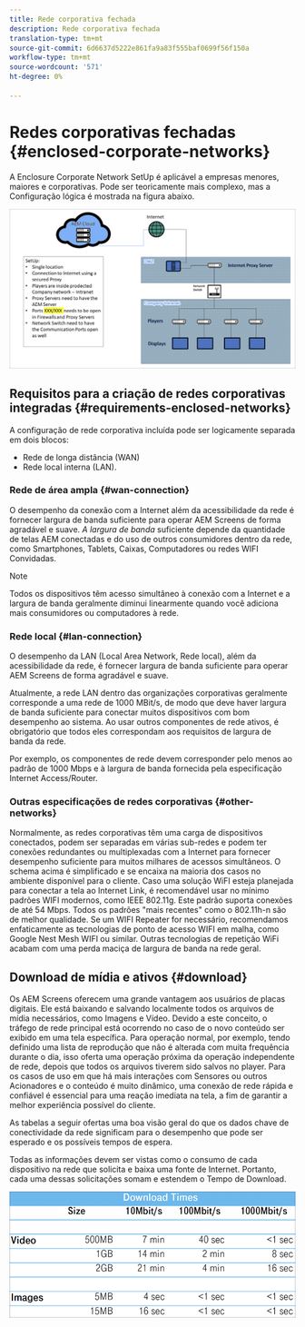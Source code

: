 ```yaml
---
title: Rede corporativa fechada
description: Rede corporativa fechada
translation-type: tm+mt
source-git-commit: 6d6637d5222e861fa9a83f555baf0699f56f150a
workflow-type: tm+mt
source-wordcount: '571'
ht-degree: 0%

---
```



# Redes corporativas fechadas {#enclosed-corporate-networks}

A Enclosure Corporate Network SetUp é aplicável a empresas menores, maiores e corporativas. Pode ser teoricamente mais complexo, mas a Configuração lógica é mostrada na figura abaixo.

![](/help/using/assets/enclosed-network-1.png)

## Requisitos para a criação de redes corporativas integradas {#requirements-enclosed-networks}

A configuração de rede corporativa incluída pode ser logicamente separada em dois blocos:

* Rede de longa distância (WAN)
* Rede local interna (LAN).

### Rede de área ampla {#wan-connection}

O desempenho da conexão com a Internet além da acessibilidade da rede é fornecer largura de banda suficiente para operar AEM Screens de forma agradável e suave.
*A largura de banda* suficiente depende da quantidade de telas AEM conectadas e do uso de outros consumidores dentro da rede, como Smartphones, Tablets, Caixas, Computadores ou redes WIFI Convidadas.

>[!NOTE]
>Todos os dispositivos têm acesso simultâneo à conexão com a Internet e a largura de banda geralmente diminui linearmente quando você adiciona mais consumidores ou computadores à rede.

### Rede local {#lan-connection}

O desempenho da LAN (Local Area Network, Rede local), além da acessibilidade da rede, é fornecer largura de banda suficiente para operar AEM Screens de forma agradável e suave.

Atualmente, a rede LAN dentro das organizações corporativas geralmente corresponde a uma rede de 1000 MBit/s, de modo que deve haver largura de banda suficiente para conectar muitos dispositivos com bom desempenho ao sistema. Ao usar outros componentes de rede ativos, é obrigatório que todos eles correspondam aos requisitos de largura de banda da rede.

Por exemplo, os componentes de rede devem corresponder pelo menos ao padrão de 1000 Mbps e à largura de banda fornecida pela especificação Internet Access/Router.

### Outras especificações de redes corporativas {#other-networks}

Normalmente, as redes corporativas têm uma carga de dispositivos conectados, podem ser separadas em várias sub-redes e podem ter conexões redundantes ou multiplexadas com a Internet para fornecer desempenho suficiente para muitos milhares de acessos simultâneos.
O schema acima é simplificado e se encaixa na maioria dos casos no ambiente disponível para o cliente.
Caso uma solução WiFI esteja planejada para conectar a tela ao Internet Link, é recomendável usar no mínimo padrões WIFI modernos, como IEEE 802.11g. Este padrão suporta conexões de até 54 Mbps. Todos os padrões &quot;mais recentes&quot; como o 802.11h-n são de melhor qualidade. Se um WIFI Repeater for necessário, recomendamos enfaticamente as tecnologias de ponto de acesso WIFI em malha, como Google Nest Mesh WIFI ou similar.
Outras tecnologias de repetição WiFi acabam com uma perda maciça de largura de banda na rede geral.

## Download de mídia e ativos {#download}

Os AEM Screens oferecem uma grande vantagem aos usuários de placas digitais. Ele está baixando e salvando localmente todos os arquivos de mídia necessários, como Imagens e Vídeo. Devido a este conceito, o tráfego de rede principal está ocorrendo no caso de o novo conteúdo ser exibido em uma tela específica.
Para operação normal, por exemplo, tendo definido uma lista de reprodução que não é alterada com muita frequência durante o dia, isso oferta uma operação próxima da operação independente de rede, depois que todos os arquivos tiverem sido salvos no player. Para os casos de uso em que há mais interações com Sensores ou outros Acionadores e o conteúdo é muito dinâmico, uma conexão de rede rápida e confiável é essencial para uma reação imediata na tela, a fim de garantir a melhor experiência possível do cliente.

As tabelas a seguir ofertas uma boa visão geral do que os dados chave de conectividade da rede significam para o desempenho que pode ser esperado e os possíveis tempos de espera.

Todas as informações devem ser vistas como o consumo de cada dispositivo na rede que solicita e baixa uma fonte de Internet. Portanto, cada uma dessas solicitações somam e estendem o Tempo de Download.

![](/help/using/assets/enclosed-network-download.png)